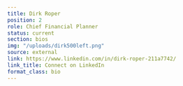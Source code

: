 ```yaml
---
title: Dirk Roper
position: 2
role: Chief Financial Planner
status: current
section: bios
img: "/uploads/dirk500left.png"
source: external
link: https://www.linkedin.com/in/dirk-roper-211a7742/
link_title: Connect on LinkedIn
format_class: bio
---
```


